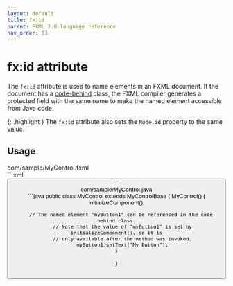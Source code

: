 ```yaml
---
layout: default
title: fx:id
parent: FXML 2.0 language reference
nav_order: 13
---
```


# fx:id attribute
The `fx:id` attribute is used to name elements in an FXML document. If the document has a [code-behind](../code-behind.html) class, the FXML compiler generates a protected field with the same name to make the named element accessible from Java code.

{: .highlight }
The `fx:id` attribute also sets the `Node.id` property to the same value.

## Usage

<div class="filename">com/sample/MyControl.fxml</div>
```xml
<StackPane xmlns="http://javafx.com/javafx" xmlns:fx="http://jfxcore.org/fxml/2.0"
           fx:class="com.sample.MyControl">
    <Button fx:id="myButton1"/>
</StackPane>
```

<div class="filename">com/sample/MyControl.java</div>
```java
public class MyControl extends MyControlBase {
    MyControl() {
        initializeComponent();

        // The named element "myButton1" can be referenced in the code-behind class.
        // Note that the value of "myButton1" is set by initializeComponent(), so it is
        // only available after the method was invoked.
        myButton1.setText("My Button");
    }
}
```